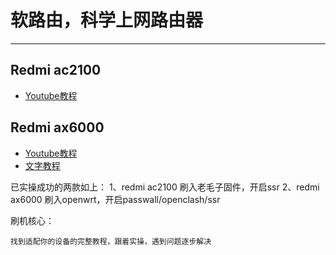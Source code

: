 # 软路由，科学上网路由器

---

## Redmi ac2100

- [Youtube教程](https://www.youtube.com/watch?v=Bu5vXEb1Bxs)

## Redmi ax6000

- [Youtube教程](https://www.youtube.com/watch?v=Tz42vvwowHU)
- [文字教程](https://elemental-clementine-e9e.notion.site/AX6000-705c919709f1463ea65e9856a98b19a3)

已实操成功的两款如上：
1、redmi ac2100 刷入老毛子固件，开启ssr
2、redmi ax6000 刷入openwrt，开启passwall/openclash/ssr

刷机核心：

```
找到适配你的设备的完整教程，跟着实操，遇到问题逐步解决
```









